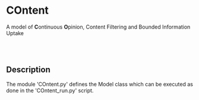 # COntent
A model of **C**ontinuous **O**pinion, Content Filtering and Bounded Information Uptake

<br />
<br />

## Description
The module 'COntent.py' defines the Model class which can be executed as done in the 'COntent_run.py' script.
